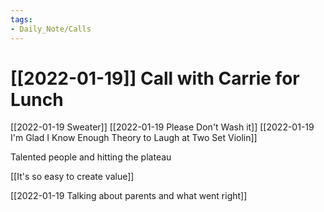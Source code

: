 ```yaml
---
tags:
- Daily_Note/Calls
---
```


# [[2022-01-19]] Call with Carrie for Lunch



[[2022-01-19 Sweater]]
[[2022-01-19 Please Don't Wash it]]
[[2022-01-19 I'm Glad I Know Enough Theory to Laugh at Two Set Violin]]

Talented people and hitting the plateau

[[It's so easy to create value]]

[[2022-01-19 Talking about parents and what went right]]